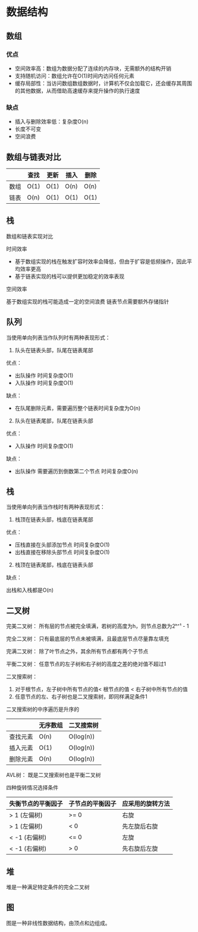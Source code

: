 # 数据结构

## 数组

### 优点

- 空间效率高：数组为数据分配了连续的内存块，无需额外的结构开销
- 支持随机访问：数组允许在O(1)时间内访问任何元素
- 缓存局部性：当访问数组数组数据时，计算机不仅会加载它，还会缓存其周围的其他数据，从而借助高速缓存来提升操作的执行速度

### 缺点

- 插入与删除效率低：复杂度O(n)
- 长度不可变
- 空间浪费

## 数组与链表对比

|      | 查找 | 更新 | 插入 | 删除 |
| ---- | ---- | ---- | ---- | ---- |
| 数组 | O(1) | O(1) | O(n) | O(n) |
| 链表 | O(n) | O(1) | O(1) | O(1) |

## 栈

数组和链表实现对比

时间效率

- 基于数组实现的栈在触发扩容时效率会降低，但由于扩容是低频操作，因此平均效率更高
- 基于链表实现的栈可以提供更加稳定的效率表现

空间效率

基于数组实现的栈可能造成一定的空间浪费
链表节点需要额外存储指针

## 队列

当使用单向列表当作队列时有两种表现形式：

1. 队头在链表头部，队尾在链表尾部

优点：

- 出队操作 时间复杂度O(1)
- 入队操作 时间复杂度O(1)

缺点：

- 在队尾删除元素，需要遍历整个链表时间复杂度为O(n)

2. 队头在链表尾部，队尾在链表头部

优点：

- 入队操作 时间复杂度O(1)

缺点：

- 出队操作 需要遍历到倒数第二个节点 时间复杂度O(n)

## 栈

当使用单向列表当作栈时有两种表现形式：

1. 栈顶在链表头部，栈底在链表尾部

优点：

- 压栈直接在头部添加节点 时间复杂度O(1)
- 出栈直接在移除头部节点 时间复杂度O(1)

2. 栈顶在链表尾部，栈底在链表头部

缺点：

出栈和入栈都是O(n)

## 二叉树

完美二叉树：
所有层的节点被完全填满，若树的高度为h，则节点总数为2ʰ⁺¹ - 1

完全二叉树：
只有最底层的节点未被填满，且最底层节点尽量靠左填充

完满二叉树：
除了叶节点之外，其余所有节点都有两个子节点

平衡二叉树：
任意节点的左子树和右子树的高度之差的绝对值不超过1

二叉搜索树：

1. 对于根节点，左子树中所有节点的值< 根节点的值 < 右子树中所有节点的值
2. 任意节点的左、右子树也是二叉搜索树，即同样满足条件1

二叉搜索树的中序遍历是升序的

|          | 无序数组 | 二叉搜索树 |
| -------- | -------- | ---------- |
| 查找元素 | O(n)     | O(log(n))  |
| 插入元素 | O(1)     | O(log(n))  |
| 删除元素 | O(n)     | O(log(n))  |

AVL树：
既是二叉搜索树也是平衡二叉树

四种旋转情况选择条件

| 失衡节点的平衡因子 | 子节点的平衡因子 | 应采用的旋转方法 |
| ------------------ | ---------------- | ---------------- |
| > 1 (左偏树)       | >= 0             | 右旋             |
| > 1 (左偏树)       | < 0              | 先左旋后右旋     |
| < -1 (右偏树)      | <= 0             | 左旋             |
| < -1 (右偏树)      | > 0              | 先右旋后左旋     |

## 堆

堆是一种满足特定条件的完全二叉树

## 图

图是一种非线性数据结构，由顶点和边组成。
